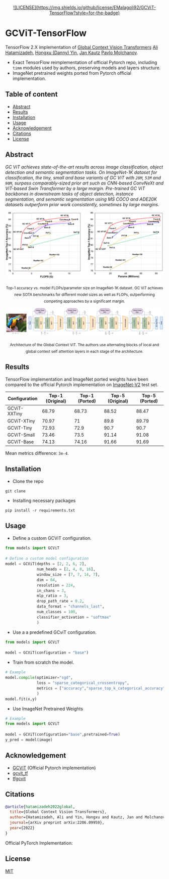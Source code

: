 <div align="center">
  <a href="">![LICENSE](https://img.shields.io/github/license/EMalagoli92/GCViT-TensorFlow?style=for-the-badge)</a>
</div>

# GCViT-TensorFlow
TensorFlow 2.X implementation of [Global Context Vision Transformers](https://arxiv.org/pdf/2206.09959.pdf) [Ali Hatamizadeh](http://web.cs.ucla.edu/~ahatamiz),
[Hongxu (Danny) Yin](https://scholar.princeton.edu/hongxu), [Jan Kautz](https://jankautz.com/) [Pavlo Molchanov](https://www.pmolchanov.com/).

- Exact TensorFlow reimplementation of official Pytorch repo, including `timm` modules used by authors, preserving models and layers structure.
- ImageNet pretrained weights ported from Pytorch official implementation.

## Table of content
- [Abstract](#abstract)
- [Results](#results)
- [Installation](#installation)
- [Usage](#usage)
- [Acknowledgement](#acknowledgement)
- [Citations](#citations)
- [License](#license)

## Abstract
*GC ViT  achieves state-of-the-art results across image classification, object detection and semantic segmentation tasks. On ImageNet-1K dataset for classification, the tiny, small and base variants of GC ViT with `28M`, `51M` and `90M`, surpass comparably-sized prior art such as CNN-based ConvNeXt and ViT-based Swin Transformer by a large margin. Pre-trained GC ViT backbones in downstream tasks of object detection, instance segmentation, 
and semantic segmentation using MS COCO and ADE20K datasets outperform prior work consistently, sometimes by large margins.*

![Alt text](assets/images/comp_plots.png?raw=true "Fig1")
<p align = "center"> <sub>Top-1 accuracy vs. model FLOPs/parameter size on ImageNet-1K dataset. GC ViT achieves
new SOTA benchmarks for different model sizes as well as FLOPs, outperforming competing approaches by a
significant margin.</sub> </p>

![Alt text](assets/images/arch.png?raw=true "Fig2")
<p align = "center"><sub>Architecture of the Global Context ViT. The authors use alternating blocks of local and global
context self attention layers in each stage of the architecture.</sub></p>

## Results
TensorFlow implementation and ImageNet ported weights have been compared to the official Pytorch implementation on [ImageNet-V2](https://www.tensorflow.org/datasets/catalog/imagenet_v2) test set.

| Configuration  | Top-1 (Original) | Top-1 (Ported) | Top-5 (Original) | Top-5 (Ported)
| ------------- | ------------- | ------------- | ------------- | ------------- |
| GCViT-XXTiny  | 68.79 | 68.73 | 88.52 | 88.47 |
| GCViT-XTiny  | 70.97 | 71 | 89.8 | 89.79 |
| GCViT-Tiny  | 72.93 | 72.9| 90.7 | 90.7 |
| GCViT-Small  | 73.46 | 73.5 | 91.14 | 91.08 |
| GCViT-Base  | 74.13 | 74.16 | 91.66 | 91.69 |

Mean metrics difference: `3e-4`.

## Installation
- Clone the repo
```
git clone 
```

- Installing necessary packages 
```
pip install -r requirements.txt
```

## Usage
- Define a custom GCViT configuration.
```python
from models import GCViT

# Define a custom model configuration
model = GCViT(depths = [2, 2, 6, 2],
              num_heads = [2, 4, 8, 16],
              window_size = [7, 7, 14, 7],
              dim = 64,
              resolution = 224,
              in_chans = 3,
              mlp_ratio = 3,
              drop_path_rate = 0.2,
              data_format = "channels_last",
              num_classes = 100,
              classifier_activation = "softmax"
              )
```
- Use a a predefined GCviT configuration.
```python
from models import GCViT
    
model = GCViT(configuration = "base")
```
- Train from scratch the model.
```python    
# Example
model.compile(optimizer="sgd",
              loss = "sparse_categorical_crossentropy",
              metrics = ["accuracy","sparse_top_k_categorical_accuracy"]
              )
model.fit(x,y)              
```
- Use ImageNet Pretrained Weights
```python
# Example
from models import GCViT

model = GCViT(configuration="base",pretrained=True)
y_pred = model(image)
```

## Acknowledgement
- [GCViT](https://github.com/nvlabs/gcvit) (Official Pytorch implementation)
- [gcvit_tf](https://github.com/awsaf49/gcvit-tf)
- [tfgcvit](https://github.com/shkarupa-alex/tfgcvit)

## Citations
```bibtex
@article{hatamizadeh2022global,
  title={Global Context Vision Transformers},
  author={Hatamizadeh, Ali and Yin, Hongxu and Kautz, Jan and Molchanov, Pavlo},
  journal={arXiv preprint arXiv:2206.09959},
  year={2022}
}
```

Official PyTorch Implementation: []()

## License

[MIT](https://github.com/EMalagoli92/GCViT-TensorFlow/blob/main/LICENSE)
